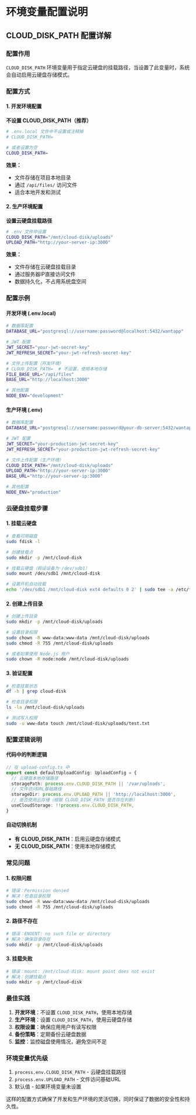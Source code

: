 # 环境变量配置说明

## CLOUD_DISK_PATH 配置详解

### 配置作用

`CLOUD_DISK_PATH` 环境变量用于指定云硬盘的挂载路径，当设置了此变量时，系统会自动启用云硬盘存储模式。

### 配置方式

#### 1. 开发环境配置

**不设置 CLOUD_DISK_PATH（推荐）**
```bash
# .env.local 文件中不设置或注释掉
# CLOUD_DISK_PATH=

# 或者设置为空
CLOUD_DISK_PATH=
```

**效果：**
- 文件存储在项目本地目录
- 通过 `/api/files/` 访问文件
- 适合本地开发和测试

#### 2. 生产环境配置

**设置云硬盘挂载路径**
```bash
# .env 文件中设置
CLOUD_DISK_PATH="/mnt/cloud-disk/uploads"
UPLOAD_PATH="http://your-server-ip:3000"
```

**效果：**
- 文件存储在云硬盘挂载目录
- 通过服务器IP直接访问文件
- 数据持久化，不占用系统盘空间

### 配置示例

#### 开发环境 (.env.local)
```bash
# 数据库配置
DATABASE_URL="postgresql://username:password@localhost:5432/wantapp"

# JWT 配置
JWT_SECRET="your-jwt-secret-key"
JWT_REFRESH_SECRET="your-jwt-refresh-secret-key"

# 文件上传配置（开发环境）
# CLOUD_DISK_PATH=  # 不设置，使用本地存储
FILE_BASE_URL="/api/files"
BASE_URL="http://localhost:3000"

# 其他配置
NODE_ENV="development"
```

#### 生产环境 (.env)
```bash
# 数据库配置
DATABASE_URL="postgresql://username:password@your-db-server:5432/wantapp"

# JWT 配置
JWT_SECRET="your-production-jwt-secret-key"
JWT_REFRESH_SECRET="your-production-jwt-refresh-secret-key"

# 文件上传配置（生产环境）
CLOUD_DISK_PATH="/mnt/cloud-disk/uploads"
UPLOAD_PATH="http://your-server-ip:3000"
BASE_URL="http://your-server-ip:3000"

# 其他配置
NODE_ENV="production"
```

### 云硬盘挂载步骤

#### 1. 挂载云硬盘
```bash
# 查看可用磁盘
sudo fdisk -l

# 创建挂载点
sudo mkdir -p /mnt/cloud-disk

# 挂载云硬盘（假设设备为 /dev/sdb1）
sudo mount /dev/sdb1 /mnt/cloud-disk

# 设置开机自动挂载
echo '/dev/sdb1 /mnt/cloud-disk ext4 defaults 0 2' | sudo tee -a /etc/fstab
```

#### 2. 创建上传目录
```bash
# 创建上传目录
sudo mkdir -p /mnt/cloud-disk/uploads

# 设置目录权限
sudo chown -R www-data:www-data /mnt/cloud-disk/uploads
sudo chmod -R 755 /mnt/cloud-disk/uploads

# 或者如果使用 Node.js 用户
sudo chown -R node:node /mnt/cloud-disk/uploads
```

#### 3. 验证配置
```bash
# 检查挂载状态
df -h | grep cloud-disk

# 检查目录权限
ls -la /mnt/cloud-disk/uploads

# 测试写入权限
sudo -u www-data touch /mnt/cloud-disk/uploads/test.txt
```

### 配置逻辑说明

#### 代码中的判断逻辑
```typescript
// 在 upload-config.ts 中
export const defaultUploadConfig: UploadConfig = {
  // 云硬盘本地存储路径
  storagePath: process.env.CLOUD_DISK_PATH || '/var/uploads',
  // 文件访问URL基础路径
  storageDir: process.env.UPLOAD_PATH || 'http://localhost:3000',
  // 是否使用云存储（根据 CLOUD_DISK_PATH 是否存在判断）
  useCloudStorage: !!process.env.CLOUD_DISK_PATH,
}
```

#### 自动切换机制
- **有 CLOUD_DISK_PATH**：启用云硬盘存储模式
- **无 CLOUD_DISK_PATH**：使用本地存储模式

### 常见问题

#### 1. 权限问题
```bash
# 错误：Permission denied
# 解决：检查目录权限
sudo chown -R www-data:www-data /mnt/cloud-disk/uploads
sudo chmod -R 755 /mnt/cloud-disk/uploads
```

#### 2. 路径不存在
```bash
# 错误：ENOENT: no such file or directory
# 解决：确保目录存在
sudo mkdir -p /mnt/cloud-disk/uploads
```

#### 3. 挂载失败
```bash
# 错误：mount: /mnt/cloud-disk: mount point does not exist
# 解决：创建挂载点
sudo mkdir -p /mnt/cloud-disk
```

### 最佳实践

1. **开发环境**：不设置 `CLOUD_DISK_PATH`，使用本地存储
2. **生产环境**：设置 `CLOUD_DISK_PATH`，使用云硬盘存储
3. **权限设置**：确保应用用户有读写权限
4. **备份策略**：定期备份云硬盘数据
5. **监控**：监控磁盘使用情况，避免空间不足

### 环境变量优先级

1. `process.env.CLOUD_DISK_PATH` - 云硬盘挂载路径
2. `process.env.UPLOAD_PATH` - 文件访问基础URL
3. 默认值 - 如果环境变量未设置

这样的配置方式确保了开发和生产环境的灵活切换，同时保证了数据的安全性和持久性。
